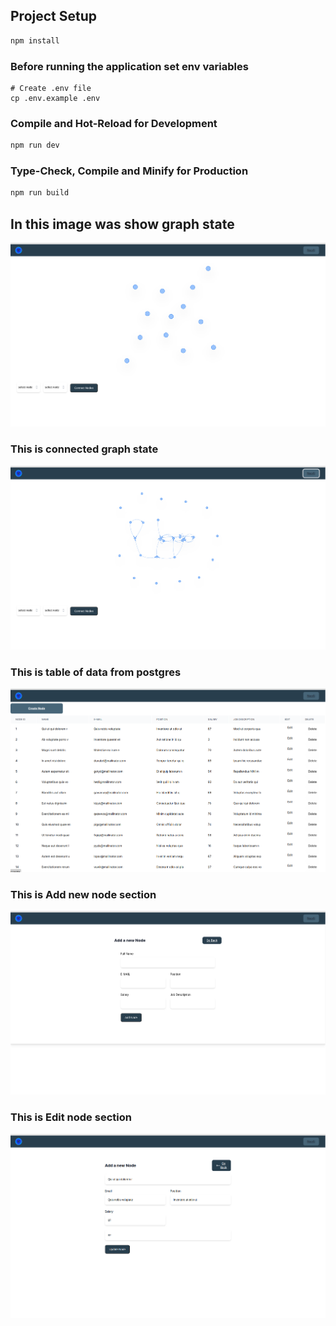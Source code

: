 
## Project Setup

```sh
npm install
```
### Before running the application set env variables

```shell
# Create .env file
cp .env.example .env
```

### Compile and Hot-Reload for Development




```sh
npm run dev
```

### Type-Check, Compile and Minify for Production

```sh
npm run build
```

## In this image was show graph state
![Project Logo](images/Screenshot%20from%202023-07-09%2012-01-19.png)

### This is connected graph state
![Project Logo](images/Screenshot%20from%202023-07-09%2012-04-05.png)

### This is table of data from postgres
![Project Logo](images/Screenshot%20from%202023-07-09%2012-04-15.png)

### This is Add new node section
![Project Logo](images/Screenshot%20from%202023-07-09%2012-04-20.png)

### This is Edit node section
![Project Logo](images/Screenshot%20from%202023-07-09%2012-04-29.png)